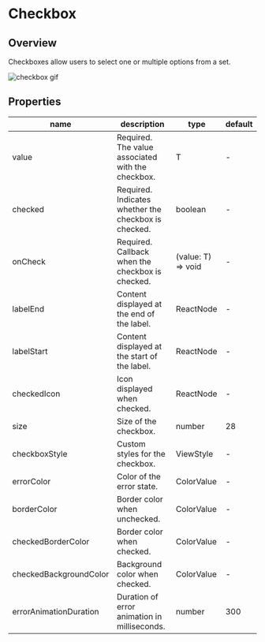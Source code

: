# Checkbox

## Overview

Checkboxes allow users to select one or multiple options from a set.

![checkbox gif](https://ik.imagekit.io/Computools/rn-material-components/checkbox.gif?updatedAt=1705332263293)

## Properties

| name | description | type | default |
| ------ | ------ | ------ | ---- |
| value | Required. The value associated with the checkbox. | T | - |
| checked | Required. Indicates whether the checkbox is checked.| boolean | - |
| onCheck | Required. Callback when the checkbox is checked. | (value: T) => void | - |
| labelEnd | Content displayed at the end of the label. | ReactNode | - |
| labelStart | Content displayed at the start of the label. | ReactNode | - |
| checkedIcon | Icon displayed when checked. | ReactNode | - |
| size | Size of the checkbox. | number | 28 |
| checkboxStyle | Custom styles for the checkbox. | ViewStyle | - |
| errorColor | Color of the error state. | ColorValue | - |
| borderColor | Border color when unchecked. | ColorValue | - |
| checkedBorderColor | Border color when checked. | ColorValue | - |
| checkedBackgroundColor | Background color when checked. | ColorValue | - |
| errorAnimationDuration | Duration of error animation in milliseconds. | number | 300 |
